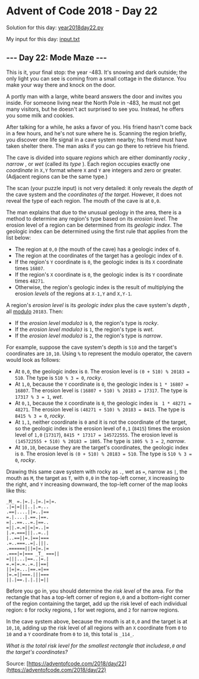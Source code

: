 # Advent of Code 2018 - Day 22

Solution for this day: [year2018day22.py](year2018/day22/year2018day22.py)

My input for this day: [input.txt](year2018/day22/input.txt)

## \--- Day 22: Mode Maze ---

This is it, your final stop: the year -483. It's snowing and dark outside; the
only light you can see is coming from a small cottage in the distance. You
make your way there and knock on the door.

A portly man with a large, white beard answers the door and invites you
inside. For someone living near the North Pole in -483, he must not get many
visitors, but he doesn't act surprised to see you. Instead, he offers you some
milk and cookies.

After talking for a while, he asks a favor of you. His friend hasn't come back
in a few hours, and he's not sure where he is. Scanning the region briefly,
you discover one life signal in a cave system nearby; his friend must have
taken shelter there. The man asks if you can go there to retrieve his friend.

The cave is divided into square _regions_ which are either dominantly _rocky_
, _narrow_ , or _wet_ (called its _type_ ). Each region occupies exactly one
_coordinate_ in `X,Y` format where `X` and `Y` are integers and zero or
greater. (Adjacent regions can be the same type.)

The scan (your puzzle input) is not very detailed: it only reveals the _depth_
of the cave system and the _coordinates of the target_. However, it does not
reveal the type of each region. The mouth of the cave is at `0,0`.

The man explains that due to the unusual geology in the area, there is a
method to determine any region's type based on its _erosion level_. The
erosion level of a region can be determined from its _geologic index_. The
geologic index can be determined using the first rule that applies from the
list below:

  * The region at `0,0` (the mouth of the cave) has a geologic index of `0`.
  * The region at the coordinates of the target has a geologic index of `0`.
  * If the region's `Y` coordinate is `0`, the geologic index is its `X` coordinate times `16807`.
  * If the region's `X` coordinate is `0`, the geologic index is its `Y` coordinate times `48271`.
  * Otherwise, the region's geologic index is the result of multiplying the erosion _levels_ of the regions at `X-1,Y` and `X,Y-1`.

A region's _erosion level_ is its _geologic index_ plus the cave system's
_depth_ , all [modulo](https://en.wikipedia.org/wiki/Modulo_operation)
`20183`. Then:

  * If the _erosion level modulo`3`_ is `0`, the region's type is _rocky_.
  * If the _erosion level modulo`3`_ is `1`, the region's type is _wet_.
  * If the _erosion level modulo`3`_ is `2`, the region's type is _narrow_.

For example, suppose the cave system's depth is `510` and the target's
coordinates are `10,10`. Using `%` to represent the modulo operator, the
cavern would look as follows:

  * At `0,0`, the geologic index is `0`. The erosion level is `(0 + 510) % 20183 = 510`. The type is `510 % 3 = 0`, _rocky_.
  * At `1,0`, because the `Y` coordinate is `0`, the geologic index is `1 * 16807 = 16807`. The erosion level is `(16807 + 510) % 20183 = 17317`. The type is `17317 % 3 = 1`, _wet_.
  * At `0,1`, because the `X` coordinate is `0`, the geologic index is ` 1 * 48271 = 48271`. The erosion level is `(48271 + 510) % 20183 = 8415`. The type is `8415 % 3 = 0`, _rocky_.
  * At `1,1`, neither coordinate is `0` and it is not the coordinate of the target, so the geologic index is the erosion level of `0,1` (`8415`) times the erosion level of `1,0` (`17317`), `8415 * 17317 = 145722555`. The erosion level is `(145722555 + 510) % 20183 = 1805`. The type is `1805 % 3 = 2`, _narrow_.
  * At `10,10`, because they are the target's coordinates, the geologic index is `0`. The erosion level is `(0 + 510) % 20183 = 510`. The type is `510 % 3 = 0`, _rocky_.

Drawing this same cave system with rocky as `.`, wet as `=`, narrow as `|`,
the mouth as `M`, the target as `T`, with `0,0` in the top-left corner, `X`
increasing to the right, and `Y` increasing downward, the top-left corner of
the map looks like this:

    
    
    _M_ =.|=.|.|=.|=|=.
    .|=|=|||..|.=...
    .==|....||=..|==
    =.|....|.==.|==.
    =|..==...=.|==..
    =||.=.=||=|=..|=
    |.=.===|||..=..|
    |..==||=.|==|===
    .=..===..=|.|||.
    .======|||=|=.|=
    .===|=|=== _T_ ===||
    =|||...|==..|=.|
    =.=|=.=..=.||==|
    ||=|=...|==.=|==
    |=.=||===.|||===
    ||.|==.|.|.||=||
    

Before you go in, you should determine the _risk level_ of the area. For the
rectangle that has a top-left corner of region `0,0` and a bottom-right corner
of the region containing the target, add up the risk level of each individual
region: `0` for rocky regions, `1` for wet regions, and `2` for narrow
regions.

In the cave system above, because the mouth is at `0,0` and the target is at
`10,10`, adding up the risk level of all regions with an `X` coordinate from
`0` to `10` and a `Y` coordinate from `0` to `10`, this total is `_114_`.

_What is the total risk level for the smallest rectangle that includes`0,0`
and the target's coordinates?_



Source: [https://adventofcode.com/2018/day/22](https://adventofcode.com/2018/day/22)

